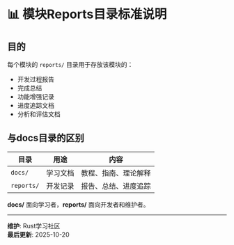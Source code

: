# 📊 模块Reports目录标准说明

## 目的

每个模块的 `reports/` 目录用于存放该模块的：

- 开发过程报告
- 完成总结
- 功能增强记录
- 进度追踪文档
- 分析和评估文档

## 与docs目录的区别

| 目录 | 用途 | 内容 |
|------|------|------|
| `docs/` | 学习文档 | 教程、指南、理论解释 |
| `reports/` | 开发记录 | 报告、总结、进度追踪 |

**docs/** 面向学习者，**reports/** 面向开发者和维护者。

---

**维护**: Rust学习社区  
**最后更新**: 2025-10-20
